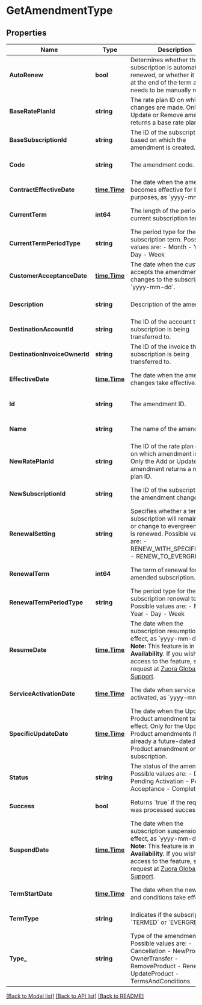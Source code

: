 # GetAmendmentType

## Properties
Name | Type | Description | Notes
------------ | ------------- | ------------- | -------------
**AutoRenew** | **bool** | Determines whether the subscription is automatically renewed, or whether it expires at the end of the term and needs to be manually renewed.   | [optional] [default to null]
**BaseRatePlanId** | **string** | The rate plan ID on which changes are made. Only the Update or Remove amendment returns a base rate plan ID.  | [optional] [default to null]
**BaseSubscriptionId** | **string** | The ID of the subscription based on which the amendment is created.  | [optional] [default to null]
**Code** | **string** | The amendment code.  | [optional] [default to null]
**ContractEffectiveDate** | [**time.Time**](time.Time.md) | The date when the amendment becomes effective for billing purposes, as &#x60;yyyy-mm-dd&#x60;.  | [optional] [default to null]
**CurrentTerm** | **int64** | The length of the period for the current subscription term.   | [optional] [default to null]
**CurrentTermPeriodType** | **string** | The period type for the current subscription term. Possible values are:  - Month - Year - Day - Week  | [optional] [default to null]
**CustomerAcceptanceDate** | [**time.Time**](time.Time.md) | The date when the customer accepts the amendment changes to the subscription, as &#x60;yyyy-mm-dd&#x60;.  | [optional] [default to null]
**Description** | **string** | Description of the amendment.  | [optional] [default to null]
**DestinationAccountId** | **string** | The ID of the account that the subscription is being transferred to.  | [optional] [default to null]
**DestinationInvoiceOwnerId** | **string** | The ID of the invoice that the subscription is being transferred to.  | [optional] [default to null]
**EffectiveDate** | [**time.Time**](time.Time.md) | The date when the amendment changes take effective.   | [optional] [default to null]
**Id** | **string** | The amendment ID.  | [optional] [default to null]
**Name** | **string** | The name of the amendment.  | [optional] [default to null]
**NewRatePlanId** | **string** | The ID of the rate plan charge on which amendment is made. Only the Add or Update amendment returns a new rate plan ID.  | [optional] [default to null]
**NewSubscriptionId** | **string** | The ID of the subscription that the amendment changes.  | [optional] [default to null]
**RenewalSetting** | **string** | Specifies whether a termed subscription will remain termed or change to evergreen when it is renewed. Possible values are:  - RENEW_WITH_SPECIFIC_TERM - RENEW_TO_EVERGREEN  | [optional] [default to null]
**RenewalTerm** | **int64** | The term of renewal for the amended subscription.  | [optional] [default to null]
**RenewalTermPeriodType** | **string** | The period type for the subscription renewal term. Possible values are:  - Month - Year - Day - Week  | [optional] [default to null]
**ResumeDate** | [**time.Time**](time.Time.md) | The date when the subscription resumption takes effect, as &#x60;yyyy-mm-dd&#x60;.  **Note:** This feature is in **Limited Availability**. If you wish to have access to the feature, submit a request at [Zuora Global Support](http://support.zuora.com/).  | [optional] [default to null]
**ServiceActivationDate** | [**time.Time**](time.Time.md) | The date when service is activated, as &#x60;yyyy-mm-dd&#x60;.  | [optional] [default to null]
**SpecificUpdateDate** | [**time.Time**](time.Time.md) | The date when the Update Product amendment takes effect.  Only for the Update Product amendments if there is already a future-dated Update Product amendment on the subscription.  | [optional] [default to null]
**Status** | **string** | The status of the amendment. Possible values are:  - Draft  - Pending Activation - Pending Acceptance - Completed  | [optional] [default to null]
**Success** | **bool** | Returns &#x60;true&#x60; if the request was processed successfully.  | [optional] [default to null]
**SuspendDate** | [**time.Time**](time.Time.md) | The date when the subscription suspension takes effect, as &#x60;yyyy-mm-dd&#x60;.  **Note:** This feature is in **Limited Availability**. If you wish to have access to the feature, submit a request at [Zuora Global Support](http://support.zuora.com/).  | [optional] [default to null]
**TermStartDate** | [**time.Time**](time.Time.md) | The date when the new terms and conditions take effect.  | [optional] [default to null]
**TermType** | **string** | Indicates if the subscription is &#x60;TERMED&#x60; or &#x60;EVERGREEN&#x60;.  | [optional] [default to null]
**Type_** | **string** | Type of the amendment. Possible values are:  - Cancellation - NewProduct - OwnerTransfer - RemoveProduct - Renewal - UpdateProduct - TermsAndConditions  | [optional] [default to null]

[[Back to Model list]](../README.md#documentation-for-models) [[Back to API list]](../README.md#documentation-for-api-endpoints) [[Back to README]](../README.md)


